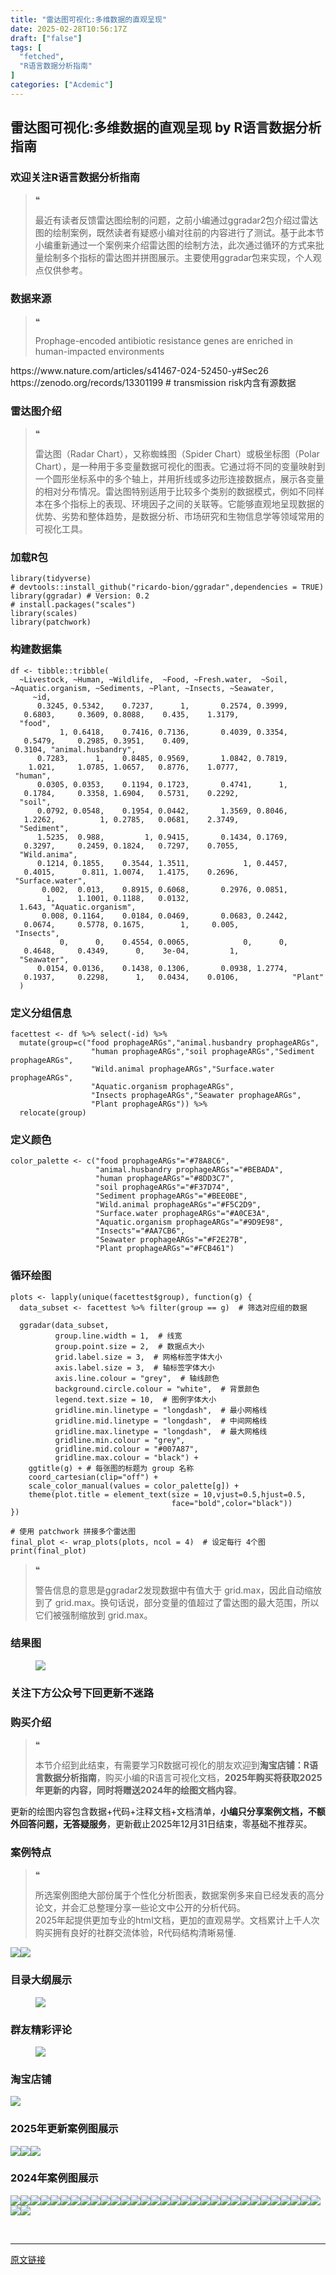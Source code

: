 ```yaml
---
title: "雷达图可视化:多维数据的直观呈现"
date: 2025-02-28T10:56:17Z
draft: ["false"]
tags: [
  "fetched",
  "R语言数据分析指南"
]
categories: ["Acdemic"]
---
```

雷达图可视化:多维数据的直观呈现 by R语言数据分析指南
------
<div><section data-tool="mdnice编辑器" data-website="https://www.mdnice.com"><h3 data-cacheurl="" data-remoteid="" data-tool="mdnice编辑器"><span></span><span><span leaf="">欢迎关注R语言数据分析指南</span></span><span></span></h3><blockquote><span><span leaf="">❝</span></span><p><span leaf="">最近有读者反馈雷达图绘制的问题，之前小编通过ggradar2包介绍过雷达图的绘制案例，既然读者有疑惑小编对往前的内容进行了测试。基于此本节小编重新通过一个案例来介绍雷达图的绘制方法，此次通过循环的方式来批量绘制多个指标的雷达图并拼图展示。主要使用ggradar包来实现，个人观点仅供参考。</span></p></blockquote><h3 data-cacheurl="" data-remoteid="" data-tool="mdnice编辑器"><span></span><span><span leaf="">数据来源</span></span><span></span></h3><blockquote><span><span leaf="">❝</span></span><p><span leaf="">Prophage-encoded antibiotic resistance genes are enriched in human-impacted environments</span></p></blockquote><p data-tool="mdnice编辑器"><span leaf="">https://www.nature.com/articles/s41467-024-52450-y#Sec26</span><span leaf=""><br></span><span leaf="">https://zenodo.org/records/13301199 # transmission risk内含有源数据</span></p><h3 data-cacheurl="" data-remoteid="" data-tool="mdnice编辑器"><span></span><span><span leaf="">雷达图介绍</span></span><span></span></h3><blockquote><span><span leaf="">❝</span></span><p><span leaf="">雷达图（Radar Chart），又称蜘蛛图（Spider Chart）或极坐标图（Polar Chart），是一种用于多变量数据可视化的图表。它通过将不同的变量映射到一个圆形坐标系中的多个轴上，并用折线或多边形连接数据点，展示各变量的相对分布情况。雷达图特别适用于比较多个类别的数据模式，例如不同样本在多个指标上的表现、环境因子之间的关联等。它能够直观地呈现数据的优势、劣势和整体趋势，是数据分析、市场研究和生物信息学等领域常用的可视化工具。</span></p></blockquote><h3 data-cacheurl="" data-remoteid="" data-tool="mdnice编辑器"><span></span><span><span leaf="">加载R包</span></span><span></span></h3><pre data-tool="mdnice编辑器"><span data-cacheurl="" data-remoteid=""></span><code><span><span leaf="">library</span></span><span leaf="">(tidyverse)</span><span leaf=""><br></span><span><span leaf=""># devtools::install_github("ricardo-bion/ggradar",dependencies = TRUE)</span></span><span leaf=""><br></span><span><span leaf="">library</span></span><span leaf="">(ggradar) </span><span><span leaf=""># Version: 0.2</span></span><span leaf=""><br></span><span><span leaf=""># install.packages("scales")</span></span><span leaf=""><br></span><span><span leaf="">library</span></span><span leaf="">(scales)</span><span leaf=""><br></span><span><span leaf="">library</span></span><span leaf="">(patchwork)</span><span leaf=""><br></span></code></pre><h3 data-cacheurl="" data-remoteid="" data-tool="mdnice编辑器"><span></span><span><span leaf="">构建数据集</span></span><span></span></h3><pre data-tool="mdnice编辑器"><span data-cacheurl="" data-remoteid=""></span><code><span leaf="">df &lt;- tibble::tribble(</span><span leaf=""><br></span><span leaf="">  ~Livestock, ~Human, ~Wildlife,  ~Food, ~Fresh.water,  ~Soil, ~Aquatic.organism, ~Sediments, ~Plant, ~Insects, ~Seawater,                ~id,</span><span leaf=""><br></span><span leaf="">      </span><span><span leaf="">0.3245</span></span><span leaf="">, </span><span><span leaf="">0.5342</span></span><span leaf="">,    </span><span><span leaf="">0.7237</span></span><span leaf="">,      </span><span><span leaf="">1</span></span><span leaf="">,       </span><span><span leaf="">0.2574</span></span><span leaf="">, </span><span><span leaf="">0.3999</span></span><span leaf="">,            </span><span><span leaf="">0.6803</span></span><span leaf="">,     </span><span><span leaf="">0.3609</span></span><span leaf="">, </span><span><span leaf="">0.8088</span></span><span leaf="">,    </span><span><span leaf="">0.435</span></span><span leaf="">,    </span><span><span leaf="">1.3179</span></span><span leaf="">,             </span><span><span leaf="">"food"</span></span><span leaf="">,</span><span leaf=""><br></span><span leaf="">           </span><span><span leaf="">1</span></span><span leaf="">, </span><span><span leaf="">0.6418</span></span><span leaf="">,    </span><span><span leaf="">0.7416</span></span><span leaf="">, </span><span><span leaf="">0.7136</span></span><span leaf="">,       </span><span><span leaf="">0.4039</span></span><span leaf="">, </span><span><span leaf="">0.3354</span></span><span leaf="">,            </span><span><span leaf="">0.5479</span></span><span leaf="">,     </span><span><span leaf="">0.2985</span></span><span leaf="">, </span><span><span leaf="">0.3951</span></span><span leaf="">,    </span><span><span leaf="">0.409</span></span><span leaf="">,    </span><span><span leaf="">0.3104</span></span><span leaf="">, </span><span><span leaf="">"animal.husbandry"</span></span><span leaf="">,</span><span leaf=""><br></span><span leaf="">      </span><span><span leaf="">0.7283</span></span><span leaf="">,      </span><span><span leaf="">1</span></span><span leaf="">,    </span><span><span leaf="">0.8485</span></span><span leaf="">, </span><span><span leaf="">0.9569</span></span><span leaf="">,       </span><span><span leaf="">1.0842</span></span><span leaf="">, </span><span><span leaf="">0.7819</span></span><span leaf="">,             </span><span><span leaf="">1.021</span></span><span leaf="">,     </span><span><span leaf="">1.0785</span></span><span leaf="">, </span><span><span leaf="">1.0657</span></span><span leaf="">,   </span><span><span leaf="">0.8776</span></span><span leaf="">,    </span><span><span leaf="">1.0777</span></span><span leaf="">,            </span><span><span leaf="">"human"</span></span><span leaf="">,</span><span leaf=""><br></span><span leaf="">      </span><span><span leaf="">0.0305</span></span><span leaf="">, </span><span><span leaf="">0.0353</span></span><span leaf="">,    </span><span><span leaf="">0.1194</span></span><span leaf="">, </span><span><span leaf="">0.1723</span></span><span leaf="">,       </span><span><span leaf="">0.4741</span></span><span leaf="">,      </span><span><span leaf="">1</span></span><span leaf="">,            </span><span><span leaf="">0.1784</span></span><span leaf="">,     </span><span><span leaf="">0.3358</span></span><span leaf="">, </span><span><span leaf="">1.6904</span></span><span leaf="">,   </span><span><span leaf="">0.5731</span></span><span leaf="">,    </span><span><span leaf="">0.2292</span></span><span leaf="">,             </span><span><span leaf="">"soil"</span></span><span leaf="">,</span><span leaf=""><br></span><span leaf="">      </span><span><span leaf="">0.0792</span></span><span leaf="">, </span><span><span leaf="">0.0548</span></span><span leaf="">,    </span><span><span leaf="">0.1954</span></span><span leaf="">, </span><span><span leaf="">0.0442</span></span><span leaf="">,       </span><span><span leaf="">1.3569</span></span><span leaf="">, </span><span><span leaf="">0.8046</span></span><span leaf="">,            </span><span><span leaf="">1.2262</span></span><span leaf="">,          </span><span><span leaf="">1</span></span><span leaf="">, </span><span><span leaf="">0.2785</span></span><span leaf="">,   </span><span><span leaf="">0.0681</span></span><span leaf="">,    </span><span><span leaf="">2.3749</span></span><span leaf="">,         </span><span><span leaf="">"Sediment"</span></span><span leaf="">,</span><span leaf=""><br></span><span leaf="">      </span><span><span leaf="">1.5235</span></span><span leaf="">,  </span><span><span leaf="">0.988</span></span><span leaf="">,         </span><span><span leaf="">1</span></span><span leaf="">, </span><span><span leaf="">0.9415</span></span><span leaf="">,       </span><span><span leaf="">0.1434</span></span><span leaf="">, </span><span><span leaf="">0.1769</span></span><span leaf="">,            </span><span><span leaf="">0.3297</span></span><span leaf="">,     </span><span><span leaf="">0.2459</span></span><span leaf="">, </span><span><span leaf="">0.1824</span></span><span leaf="">,   </span><span><span leaf="">0.7297</span></span><span leaf="">,    </span><span><span leaf="">0.7055</span></span><span leaf="">,       </span><span><span leaf="">"Wild.anima"</span></span><span leaf="">,</span><span leaf=""><br></span><span leaf="">      </span><span><span leaf="">0.1214</span></span><span leaf="">, </span><span><span leaf="">0.1855</span></span><span leaf="">,    </span><span><span leaf="">0.3544</span></span><span leaf="">, </span><span><span leaf="">1.3511</span></span><span leaf="">,            </span><span><span leaf="">1</span></span><span leaf="">, </span><span><span leaf="">0.4457</span></span><span leaf="">,            </span><span><span leaf="">0.4015</span></span><span leaf="">,      </span><span><span leaf="">0.811</span></span><span leaf="">, </span><span><span leaf="">1.0074</span></span><span leaf="">,   </span><span><span leaf="">1.4175</span></span><span leaf="">,    </span><span><span leaf="">0.2696</span></span><span leaf="">,    </span><span><span leaf="">"Surface.water"</span></span><span leaf="">,</span><span leaf=""><br></span><span leaf="">       </span><span><span leaf="">0.002</span></span><span leaf="">,  </span><span><span leaf="">0.013</span></span><span leaf="">,    </span><span><span leaf="">0.8915</span></span><span leaf="">, </span><span><span leaf="">0.6068</span></span><span leaf="">,       </span><span><span leaf="">0.2976</span></span><span leaf="">, </span><span><span leaf="">0.0851</span></span><span leaf="">,                 </span><span><span leaf="">1</span></span><span leaf="">,     </span><span><span leaf="">1.1001</span></span><span leaf="">, </span><span><span leaf="">0.1188</span></span><span leaf="">,   </span><span><span leaf="">0.0132</span></span><span leaf="">,     </span><span><span leaf="">1.643</span></span><span leaf="">, </span><span><span leaf="">"Aquatic.organism"</span></span><span leaf="">,</span><span leaf=""><br></span><span leaf="">       </span><span><span leaf="">0.008</span></span><span leaf="">, </span><span><span leaf="">0.1164</span></span><span leaf="">,    </span><span><span leaf="">0.0184</span></span><span leaf="">, </span><span><span leaf="">0.0469</span></span><span leaf="">,       </span><span><span leaf="">0.0683</span></span><span leaf="">, </span><span><span leaf="">0.2442</span></span><span leaf="">,            </span><span><span leaf="">0.0674</span></span><span leaf="">,     </span><span><span leaf="">0.5778</span></span><span leaf="">, </span><span><span leaf="">0.1675</span></span><span leaf="">,        </span><span><span leaf="">1</span></span><span leaf="">,     </span><span><span leaf="">0.005</span></span><span leaf="">,          </span><span><span leaf="">"Insects"</span></span><span leaf="">,</span><span leaf=""><br></span><span leaf="">           </span><span><span leaf="">0</span></span><span leaf="">,      </span><span><span leaf="">0</span></span><span leaf="">,    </span><span><span leaf="">0.4554</span></span><span leaf="">, </span><span><span leaf="">0.0065</span></span><span leaf="">,            </span><span><span leaf="">0</span></span><span leaf="">,      </span><span><span leaf="">0</span></span><span leaf="">,            </span><span><span leaf="">0.4648</span></span><span leaf="">,     </span><span><span leaf="">0.4349</span></span><span leaf="">,      </span><span><span leaf="">0</span></span><span leaf="">,    </span><span><span leaf="">3e-04</span></span><span leaf="">,         </span><span><span leaf="">1</span></span><span leaf="">,         </span><span><span leaf="">"Seawater"</span></span><span leaf="">,</span><span leaf=""><br></span><span leaf="">      </span><span><span leaf="">0.0154</span></span><span leaf="">, </span><span><span leaf="">0.0136</span></span><span leaf="">,    </span><span><span leaf="">0.1438</span></span><span leaf="">, </span><span><span leaf="">0.1306</span></span><span leaf="">,       </span><span><span leaf="">0.0938</span></span><span leaf="">, </span><span><span leaf="">1.2774</span></span><span leaf="">,            </span><span><span leaf="">0.1937</span></span><span leaf="">,     </span><span><span leaf="">0.2298</span></span><span leaf="">,      </span><span><span leaf="">1</span></span><span leaf="">,   </span><span><span leaf="">0.0434</span></span><span leaf="">,    </span><span><span leaf="">0.0106</span></span><span leaf="">,            </span><span><span leaf="">"Plant"</span></span><span leaf=""><br></span><span leaf="">  )</span><span leaf=""><br></span></code></pre><h3 data-cacheurl="" data-remoteid="" data-tool="mdnice编辑器"><span></span><span><span leaf="">定义分组信息</span></span><span></span></h3><pre data-tool="mdnice编辑器"><span data-cacheurl="" data-remoteid=""></span><code><span leaf="">facettest &lt;- df %&gt;% select(-id) %&gt;% </span><span leaf=""><br></span><span leaf="">  mutate(group=c(</span><span><span leaf="">"food prophageARGs"</span></span><span leaf="">,</span><span><span leaf="">"animal.husbandry prophageARGs"</span></span><span leaf="">,</span><span leaf=""><br></span><span leaf="">                  </span><span><span leaf="">"human prophageARGs"</span></span><span leaf="">,</span><span><span leaf="">"soil prophageARGs"</span></span><span leaf="">,</span><span><span leaf="">"Sediment prophageARGs"</span></span><span leaf="">,</span><span leaf=""><br></span><span leaf="">                  </span><span><span leaf="">"Wild.animal prophageARGs"</span></span><span leaf="">,</span><span><span leaf="">"Surface.water prophageARGs"</span></span><span leaf="">,</span><span leaf=""><br></span><span leaf="">                  </span><span><span leaf="">"Aquatic.organism prophageARGs"</span></span><span leaf="">,</span><span leaf=""><br></span><span leaf="">                  </span><span><span leaf="">"Insects prophageARGs"</span></span><span leaf="">,</span><span><span leaf="">"Seawater prophageARGs"</span></span><span leaf="">,</span><span leaf=""><br></span><span leaf="">                  </span><span><span leaf="">"Plant prophageARGs"</span></span><span leaf="">)) %&gt;% </span><span leaf=""><br></span><span leaf="">  relocate(group)</span><span leaf=""><br></span></code></pre><h3 data-cacheurl="" data-remoteid="" data-tool="mdnice编辑器"><span></span><span><span leaf="">定义颜色</span></span><span></span></h3><pre data-tool="mdnice编辑器"><span data-cacheurl="" data-remoteid=""></span><code><span leaf="">color_palette &lt;- c(</span><span><span leaf="">"food prophageARGs"</span></span><span leaf="">=</span><span><span leaf="">"#78A8C6"</span></span><span leaf="">,</span><span leaf=""><br></span><span leaf="">                   </span><span><span leaf="">"animal.husbandry prophageARGs"</span></span><span leaf="">=</span><span><span leaf="">"#BEBADA"</span></span><span leaf="">,</span><span leaf=""><br></span><span leaf="">                   </span><span><span leaf="">"human prophageARGs"</span></span><span leaf="">=</span><span><span leaf="">"#8DD3C7"</span></span><span leaf="">,</span><span leaf=""><br></span><span leaf="">                   </span><span><span leaf="">"soil prophageARGs"</span></span><span leaf="">=</span><span><span leaf="">"#F37D74"</span></span><span leaf="">,</span><span leaf=""><br></span><span leaf="">                   </span><span><span leaf="">"Sediment prophageARGs"</span></span><span leaf="">=</span><span><span leaf="">"#BEE0BE"</span></span><span leaf="">,</span><span leaf=""><br></span><span leaf="">                   </span><span><span leaf="">"Wild.animal prophageARGs"</span></span><span leaf="">=</span><span><span leaf="">"#F5C2D9"</span></span><span leaf="">,</span><span leaf=""><br></span><span leaf="">                   </span><span><span leaf="">"Surface.water prophageARGs"</span></span><span leaf="">=</span><span><span leaf="">"#A0CE3A"</span></span><span leaf="">,</span><span leaf=""><br></span><span leaf="">                   </span><span><span leaf="">"Aquatic.organism prophageARGs"</span></span><span leaf="">=</span><span><span leaf="">"#9D9E98"</span></span><span leaf="">,</span><span leaf=""><br></span><span leaf="">                   </span><span><span leaf="">"Insects"</span></span><span leaf="">=</span><span><span leaf="">"#AA7CB6"</span></span><span leaf="">,</span><span leaf=""><br></span><span leaf="">                   </span><span><span leaf="">"Seawater prophageARGs"</span></span><span leaf="">=</span><span><span leaf="">"#F2E27B"</span></span><span leaf="">,</span><span leaf=""><br></span><span leaf="">                   </span><span><span leaf="">"Plant prophageARGs"</span></span><span leaf="">=</span><span><span leaf="">"#FCB461"</span></span><span leaf="">)</span><span leaf=""><br></span></code></pre><h3 data-cacheurl="" data-remoteid="" data-tool="mdnice编辑器"><span></span><span><span leaf="">循环绘图</span></span><span></span></h3><pre data-tool="mdnice编辑器"><span data-cacheurl="" data-remoteid=""></span><code><span leaf="">plots &lt;- lapply(unique(facettest$group), </span><span><span leaf="">function</span></span><span leaf="">(g) {</span><span leaf=""><br></span><span leaf="">  data_subset &lt;- facettest %&gt;% filter(group == g)  </span><span><span leaf=""># 筛选对应组的数据</span></span><span leaf=""><br></span><span leaf=""><br></span><span leaf="">  ggradar(data_subset,</span><span leaf=""><br></span><span leaf="">          group.line.width = </span><span><span leaf="">1</span></span><span leaf="">,  </span><span><span leaf=""># 线宽</span></span><span leaf=""><br></span><span leaf="">          group.point.size = </span><span><span leaf="">2</span></span><span leaf="">,  </span><span><span leaf=""># 数据点大小</span></span><span leaf=""><br></span><span leaf="">          grid.label.size = </span><span><span leaf="">3</span></span><span leaf="">,  </span><span><span leaf=""># 网格标签字体大小</span></span><span leaf=""><br></span><span leaf="">          axis.label.size = </span><span><span leaf="">3</span></span><span leaf="">,  </span><span><span leaf=""># 轴标签字体大小</span></span><span leaf=""><br></span><span leaf="">          axis.line.colour = </span><span><span leaf="">"grey"</span></span><span leaf="">,  </span><span><span leaf=""># 轴线颜色</span></span><span leaf=""><br></span><span leaf="">          background.circle.colour = </span><span><span leaf="">"white"</span></span><span leaf="">,  </span><span><span leaf=""># 背景颜色</span></span><span leaf=""><br></span><span leaf="">          legend.text.size = </span><span><span leaf="">10</span></span><span leaf="">,  </span><span><span leaf=""># 图例字体大小</span></span><span leaf=""><br></span><span leaf="">          gridline.min.linetype = </span><span><span leaf="">"longdash"</span></span><span leaf="">,  </span><span><span leaf=""># 最小网格线</span></span><span leaf=""><br></span><span leaf="">          gridline.mid.linetype = </span><span><span leaf="">"longdash"</span></span><span leaf="">,  </span><span><span leaf=""># 中间网格线</span></span><span leaf=""><br></span><span leaf="">          gridline.max.linetype = </span><span><span leaf="">"longdash"</span></span><span leaf="">,  </span><span><span leaf=""># 最大网格线</span></span><span leaf=""><br></span><span leaf="">          gridline.min.colour = </span><span><span leaf="">"grey"</span></span><span leaf="">,</span><span leaf=""><br></span><span leaf="">          gridline.mid.colour = </span><span><span leaf="">"#007A87"</span></span><span leaf="">,</span><span leaf=""><br></span><span leaf="">          gridline.max.colour = </span><span><span leaf="">"black"</span></span><span leaf="">) +</span><span leaf=""><br></span><span leaf="">    ggtitle(g) + </span><span><span leaf=""># 每张图的标题为 group 名称</span></span><span leaf=""><br></span><span leaf="">    coord_cartesian(clip=</span><span><span leaf="">"off"</span></span><span leaf="">) +</span><span leaf=""><br></span><span leaf="">    scale_color_manual(values = color_palette[g]) +</span><span leaf=""><br></span><span leaf="">    theme(plot.title = element_text(size = </span><span><span leaf="">10</span></span><span leaf="">,vjust=</span><span><span leaf="">0.5</span></span><span leaf="">,hjust=</span><span><span leaf="">0.5</span></span><span leaf="">,</span><span leaf=""><br></span><span leaf="">                                    face=</span><span><span leaf="">"bold"</span></span><span leaf="">,color=</span><span><span leaf="">"black"</span></span><span leaf="">))</span><span leaf=""><br></span><span leaf="">})</span><span leaf=""><br></span><span leaf=""><br></span><span><span leaf=""># 使用 patchwork 拼接多个雷达图</span></span><span leaf=""><br></span><span leaf="">final_plot &lt;- wrap_plots(plots, ncol = </span><span><span leaf="">4</span></span><span leaf="">)  </span><span><span leaf=""># 设定每行 4个图</span></span><span leaf=""><br></span><span leaf="">print(final_plot)</span><span leaf=""><br></span></code></pre><blockquote><span><span leaf="">❝</span></span><p><span leaf="">警告信息的意思是ggradar2发现数据中有值大于 grid.max，因此自动缩放到了 grid.max。换句话说，部分变量的值超过了雷达图的最大范围，所以它们被强制缩放到 grid.max。</span></p></blockquote><h3 data-cacheurl="" data-remoteid="" data-tool="mdnice编辑器"><span></span><span><span leaf="">结果图</span></span><span></span></h3><figure data-tool="mdnice编辑器"><span leaf=""><img data-src="https://mmbiz.qpic.cn/mmbiz_png/EibnicgwScTAZjduTrJHsQzpeoyf31uwetYleJroGu3rb07vkGJreEB216ddicLG1SvwbyHDnJzgZNM9FhMpBzAzw/640?wx_fmt=png&amp;from=appmsg" data-ratio="0.649074074074074" data-type="png" data-w="1080" data-imgfileid="100042235" src="https://mmbiz.qpic.cn/mmbiz_png/EibnicgwScTAZjduTrJHsQzpeoyf31uwetYleJroGu3rb07vkGJreEB216ddicLG1SvwbyHDnJzgZNM9FhMpBzAzw/640?wx_fmt=png&amp;from=appmsg"></span></figure><h3 data-cacheurl="" data-remoteid="" data-tool="mdnice编辑器"><span></span><span><span leaf="">关注下方公众号下回更新不迷路</span></span><span></span></h3><section nodeleaf=""><mp-common-profile data-pluginname="mpprofile" data-nickname="R语言数据分析指南" data-alias="YanJANtwo" data-from="0" data-headimg="http://mmbiz.qpic.cn/mmbiz_png/EibnicgwScTAZF0rpeZII9Ltl26VbVagriczTria1fib3XgjwwHEHFjPzkmGpqWDVVHBSzhENictUM2iavAKiaM5lc9USw/0?wx_fmt=png" data-signature="R语言重症爱好者，喜欢绘制各种精美的图表，喜欢的小伙伴可以关注我，跟我一起学习" data-id="Mzg3MzQzNTYzMw==" data-is_biz_ban="0" data-service_type="1"></mp-common-profile></section><h3 data-cacheurl="" data-remoteid="" data-tool="mdnice编辑器"><span></span><span><span leaf="">购买介绍</span></span><span></span></h3><blockquote><span><span leaf="">❝</span></span><p><span leaf="">本节介绍到此结束，有需要学习R数据可视化的朋友欢迎到</span><strong><span leaf="">淘宝店铺：R语言数据分析指南</span></strong><span leaf="">，购买小编的R语言可视化文档，</span><strong><span leaf="">2025年购买将获取2025年更新的内容，同时将赠送2024年的绘图文档内容</span></strong><span leaf="">。</span></p></blockquote><p data-tool="mdnice编辑器"><span leaf="">更新的绘图内容包含数据+代码+注释文档+文档清单，</span><strong><span leaf="">小编只分享案例文档，不额外回答问题，无答疑服务</span></strong><span leaf="">，更新截止2025年12月31日结束，零基础不推荐买。</span></p><h3 data-cacheurl="" data-remoteid="" data-tool="mdnice编辑器"><span></span><span><span leaf="">案例特点</span></span><span></span></h3><blockquote><span><span leaf="">❝</span></span><p><span leaf="">所选案例图绝大部份属于个性化分析图表，数据案例多来自已经发表的高分论文，并会汇总整理分享一些论文中公开的分析代码。</span><span leaf=""><br></span><span leaf="">2025年起提供更加专业的html文档，更加的直观易学。文档累计上千人次购买拥有良好的社群交流体验，R代码结构清晰易懂.</span></p></blockquote><p data-tool="mdnice编辑器"><span leaf=""><img data-src="https://mmbiz.qpic.cn/mmbiz_png/EibnicgwScTAZjduTrJHsQzpeoyf31uweticvU3ibTk6jsHfyLnAEMynK77DkyMwx0Y89b3L3HAmpIbbn03JtibichibA/640?wx_fmt=png&amp;from=appmsg" data-ratio="0.9481481481481482" data-type="png" data-w="1080" data-imgfileid="100042234" src="https://mmbiz.qpic.cn/mmbiz_png/EibnicgwScTAZjduTrJHsQzpeoyf31uweticvU3ibTk6jsHfyLnAEMynK77DkyMwx0Y89b3L3HAmpIbbn03JtibichibA/640?wx_fmt=png&amp;from=appmsg"><img data-src="https://mmbiz.qpic.cn/mmbiz_png/EibnicgwScTAZjduTrJHsQzpeoyf31uwetxay2dVcpibAlibSETOITRgMb5ay4XsBYe3jcdicia5bx3fDshgsDxF0gQQ/640?wx_fmt=png&amp;from=appmsg" data-ratio="0.8712962962962963" data-type="png" data-w="1080" data-imgfileid="100042232" src="https://mmbiz.qpic.cn/mmbiz_png/EibnicgwScTAZjduTrJHsQzpeoyf31uwetxay2dVcpibAlibSETOITRgMb5ay4XsBYe3jcdicia5bx3fDshgsDxF0gQQ/640?wx_fmt=png&amp;from=appmsg"></span></p><h3 data-cacheurl="" data-remoteid="" data-tool="mdnice编辑器"><span></span><span><span leaf="">目录大纲展示</span></span><span></span></h3><figure data-tool="mdnice编辑器"><span leaf=""><img data-src="https://mmbiz.qpic.cn/mmbiz_png/EibnicgwScTAZjduTrJHsQzpeoyf31uwetOPJNa8IdgKmWrWRL76SPRUctK97R05Ms8xAEWa3YXlDxtuXGfL0Hng/640?wx_fmt=png&amp;from=appmsg" data-ratio="0.5731481481481482" data-type="png" data-w="1080" data-imgfileid="100042233" src="https://mmbiz.qpic.cn/mmbiz_png/EibnicgwScTAZjduTrJHsQzpeoyf31uwetOPJNa8IdgKmWrWRL76SPRUctK97R05Ms8xAEWa3YXlDxtuXGfL0Hng/640?wx_fmt=png&amp;from=appmsg"></span></figure><h3 data-cacheurl="" data-remoteid="" data-tool="mdnice编辑器"><span></span><span><span leaf="">群友精彩评论</span></span><span></span></h3><figure data-tool="mdnice编辑器"><span leaf=""><img data-src="https://mmbiz.qpic.cn/mmbiz_png/EibnicgwScTAZjduTrJHsQzpeoyf31uwetUJos4v1UZINGPF30ecFUrUuSvIZxPyad5hiakDv6LMO9gib840B50lgg/640?wx_fmt=png&amp;from=appmsg" data-ratio="0.4546296296296296" data-type="png" data-w="1080" data-imgfileid="100042231" src="https://mmbiz.qpic.cn/mmbiz_png/EibnicgwScTAZjduTrJHsQzpeoyf31uwetUJos4v1UZINGPF30ecFUrUuSvIZxPyad5hiakDv6LMO9gib840B50lgg/640?wx_fmt=png&amp;from=appmsg"></span></figure><h3 data-cacheurl="" data-remoteid="" data-tool="mdnice编辑器"><span></span><span><span leaf="">淘宝店铺</span></span><span></span></h3><section nodeleaf=""><img data-src="https://mmbiz.qpic.cn/mmbiz_jpg/EibnicgwScTAbvhPDLGT8NaialEsht92PTYNJWpmVLfoYGic1uha5FyBrDCibibZCLjiazgvpT1XcdwibfVywD2el0VAgg/640?wx_fmt=jpeg" data-ratio="1.0210420841683367" data-s="300,640" data-type="jpeg" data-w="998" type="block" data-imgfileid="100019415" src="https://mmbiz.qpic.cn/mmbiz_jpg/EibnicgwScTAbvhPDLGT8NaialEsht92PTYNJWpmVLfoYGic1uha5FyBrDCibibZCLjiazgvpT1XcdwibfVywD2el0VAgg/640?wx_fmt=jpeg"></section><h3 data-cacheurl="" data-remoteid="" data-tool="mdnice编辑器"><span></span><span><span leaf="">2025年更新案例图展示</span></span><span></span></h3><p data-tool="mdnice编辑器"><span leaf=""><img data-src="https://mmbiz.qpic.cn/mmbiz_png/EibnicgwScTAZjduTrJHsQzpeoyf31uwetiamBn2CrKsiaib49uSibRml6xtI7PRSrHD3ibf9HvycSnrtrf6n1wv6ic24g/640?wx_fmt=png&amp;from=appmsg" data-ratio="0.4255555555555556" data-type="png" data-w="900" data-imgfileid="100042237" src="https://mmbiz.qpic.cn/mmbiz_png/EibnicgwScTAZjduTrJHsQzpeoyf31uwetiamBn2CrKsiaib49uSibRml6xtI7PRSrHD3ibf9HvycSnrtrf6n1wv6ic24g/640?wx_fmt=png&amp;from=appmsg"><img data-src="https://mmbiz.qpic.cn/mmbiz_png/EibnicgwScTAZjduTrJHsQzpeoyf31uwetmsnAIuCPCjq0FibgGgiccK1ZADibh3jU7kicSEBvKhjpz3wJ0YLfWsGhKw/640?wx_fmt=png&amp;from=appmsg" data-ratio="0.4255555555555556" data-type="png" data-w="900" data-imgfileid="100042238" src="https://mmbiz.qpic.cn/mmbiz_png/EibnicgwScTAZjduTrJHsQzpeoyf31uwetmsnAIuCPCjq0FibgGgiccK1ZADibh3jU7kicSEBvKhjpz3wJ0YLfWsGhKw/640?wx_fmt=png&amp;from=appmsg"><img data-src="https://mmbiz.qpic.cn/mmbiz_png/EibnicgwScTAZjduTrJHsQzpeoyf31uwetq1K9Y4MWeVYkUmbX1yOPuo23BM4oae6C6s3GFHfD8ro4b8HI1APc4Q/640?wx_fmt=png&amp;from=appmsg" data-ratio="0.4255555555555556" data-type="png" data-w="900" data-imgfileid="100042239" src="https://mmbiz.qpic.cn/mmbiz_png/EibnicgwScTAZjduTrJHsQzpeoyf31uwetq1K9Y4MWeVYkUmbX1yOPuo23BM4oae6C6s3GFHfD8ro4b8HI1APc4Q/640?wx_fmt=png&amp;from=appmsg"></span></p><h3 data-cacheurl="" data-remoteid="" data-tool="mdnice编辑器"><span></span><span><span leaf="">2024年案例图展示</span></span><span></span></h3><p data-tool="mdnice编辑器"><span leaf=""><img data-src="https://mmbiz.qpic.cn/mmbiz_png/EibnicgwScTAZjduTrJHsQzpeoyf31uwetZR9cbpn7u9ruoVcUQKjhQsSqd6x5QE5y4DSYupLPFVfdbpibJ7LX2uA/640?wx_fmt=png&amp;from=appmsg" data-ratio="0.4255555555555556" data-type="png" data-w="900" data-imgfileid="100042240" src="https://mmbiz.qpic.cn/mmbiz_png/EibnicgwScTAZjduTrJHsQzpeoyf31uwetZR9cbpn7u9ruoVcUQKjhQsSqd6x5QE5y4DSYupLPFVfdbpibJ7LX2uA/640?wx_fmt=png&amp;from=appmsg"><img data-src="https://mmbiz.qpic.cn/mmbiz_png/EibnicgwScTAZjduTrJHsQzpeoyf31uwetQ3TrASdg63SFkHXJYSNibYurHojKGIbQRlRiccF5WZC6f1jVvoFrict7A/640?wx_fmt=png&amp;from=appmsg" data-ratio="0.4255555555555556" data-type="png" data-w="900" data-imgfileid="100042236" src="https://mmbiz.qpic.cn/mmbiz_png/EibnicgwScTAZjduTrJHsQzpeoyf31uwetQ3TrASdg63SFkHXJYSNibYurHojKGIbQRlRiccF5WZC6f1jVvoFrict7A/640?wx_fmt=png&amp;from=appmsg"><img data-src="https://mmbiz.qpic.cn/mmbiz_png/EibnicgwScTAZjduTrJHsQzpeoyf31uwetTh02qMCdbJ4lfNjz7Tev0VaPdp8JABZtVPeXCtfOoHIsPI32sUquGg/640?wx_fmt=png&amp;from=appmsg" data-ratio="0.4255555555555556" data-type="png" data-w="900" data-imgfileid="100042245" src="https://mmbiz.qpic.cn/mmbiz_png/EibnicgwScTAZjduTrJHsQzpeoyf31uwetTh02qMCdbJ4lfNjz7Tev0VaPdp8JABZtVPeXCtfOoHIsPI32sUquGg/640?wx_fmt=png&amp;from=appmsg"><img data-src="https://mmbiz.qpic.cn/mmbiz_png/EibnicgwScTAZjduTrJHsQzpeoyf31uwet0wG6k3icHR5XL2NyXvV6hoPrBZfEnlW8ulPomGqiavzzgBMIOmicBR9ag/640?wx_fmt=png&amp;from=appmsg" data-ratio="0.4255555555555556" data-type="png" data-w="900" data-imgfileid="100042242" src="https://mmbiz.qpic.cn/mmbiz_png/EibnicgwScTAZjduTrJHsQzpeoyf31uwet0wG6k3icHR5XL2NyXvV6hoPrBZfEnlW8ulPomGqiavzzgBMIOmicBR9ag/640?wx_fmt=png&amp;from=appmsg"><img data-src="https://mmbiz.qpic.cn/mmbiz_png/EibnicgwScTAZjduTrJHsQzpeoyf31uwet4HVyib5njRib7mdOeHoNWpnjiaIzxBL2XwRCicBUC7ibZrqQwk2lPsGEB4g/640?wx_fmt=png&amp;from=appmsg" data-ratio="0.4255555555555556" data-type="png" data-w="900" data-imgfileid="100042244" src="https://mmbiz.qpic.cn/mmbiz_png/EibnicgwScTAZjduTrJHsQzpeoyf31uwet4HVyib5njRib7mdOeHoNWpnjiaIzxBL2XwRCicBUC7ibZrqQwk2lPsGEB4g/640?wx_fmt=png&amp;from=appmsg"><img data-src="https://mmbiz.qpic.cn/mmbiz_png/EibnicgwScTAZjduTrJHsQzpeoyf31uwetLMCNicskVWODDQf5BYhMZqDuQCungYsxJW3PMVqlbFoDCtygyibTWvvg/640?wx_fmt=png&amp;from=appmsg" data-ratio="0.4255555555555556" data-type="png" data-w="900" data-imgfileid="100042243" src="https://mmbiz.qpic.cn/mmbiz_png/EibnicgwScTAZjduTrJHsQzpeoyf31uwetLMCNicskVWODDQf5BYhMZqDuQCungYsxJW3PMVqlbFoDCtygyibTWvvg/640?wx_fmt=png&amp;from=appmsg"><img data-src="https://mmbiz.qpic.cn/mmbiz_png/EibnicgwScTAZjduTrJHsQzpeoyf31uwetrxibQ9VZGYrxdicp8mxouicSXNchQXibIQNa0ialSYezohmL0z4nZibXaQiaw/640?wx_fmt=png&amp;from=appmsg" data-ratio="0.4255555555555556" data-type="png" data-w="900" data-imgfileid="100042246" src="https://mmbiz.qpic.cn/mmbiz_png/EibnicgwScTAZjduTrJHsQzpeoyf31uwetrxibQ9VZGYrxdicp8mxouicSXNchQXibIQNa0ialSYezohmL0z4nZibXaQiaw/640?wx_fmt=png&amp;from=appmsg"><img data-src="https://mmbiz.qpic.cn/mmbiz_png/EibnicgwScTAZjduTrJHsQzpeoyf31uwetMKUn6NBRyIoyyxPSzuicQnCrCrrgt0vfSQicviawVLPwqnDXicg5BUzSCg/640?wx_fmt=png&amp;from=appmsg" data-ratio="0.4255555555555556" data-type="png" data-w="900" data-imgfileid="100042251" src="https://mmbiz.qpic.cn/mmbiz_png/EibnicgwScTAZjduTrJHsQzpeoyf31uwetMKUn6NBRyIoyyxPSzuicQnCrCrrgt0vfSQicviawVLPwqnDXicg5BUzSCg/640?wx_fmt=png&amp;from=appmsg"><img data-src="https://mmbiz.qpic.cn/mmbiz_png/EibnicgwScTAZjduTrJHsQzpeoyf31uwet9Bpge8TO6mBKJUfyQYG4GicwuV7SibPKAY22QtPmEx7QWzjtow7htMOw/640?wx_fmt=png&amp;from=appmsg" data-ratio="0.4255555555555556" data-type="png" data-w="900" data-imgfileid="100042250" src="https://mmbiz.qpic.cn/mmbiz_png/EibnicgwScTAZjduTrJHsQzpeoyf31uwet9Bpge8TO6mBKJUfyQYG4GicwuV7SibPKAY22QtPmEx7QWzjtow7htMOw/640?wx_fmt=png&amp;from=appmsg"><img data-src="https://mmbiz.qpic.cn/mmbiz_png/EibnicgwScTAZjduTrJHsQzpeoyf31uwetDwdTGx94gs9h8uVMtlU1Oj6YfXqVNBibHhC06ZMjIWfaWhicicaImEsBw/640?wx_fmt=png&amp;from=appmsg" data-ratio="0.4255555555555556" data-type="png" data-w="900" data-imgfileid="100042248" src="https://mmbiz.qpic.cn/mmbiz_png/EibnicgwScTAZjduTrJHsQzpeoyf31uwetDwdTGx94gs9h8uVMtlU1Oj6YfXqVNBibHhC06ZMjIWfaWhicicaImEsBw/640?wx_fmt=png&amp;from=appmsg"><img data-src="https://mmbiz.qpic.cn/mmbiz_png/EibnicgwScTAZjduTrJHsQzpeoyf31uwetUFI5gG7ObpcUeBNQPjibEAScbhE7oEk4eicBRgGicevvpicnB1MTUYZXIg/640?wx_fmt=png&amp;from=appmsg" data-ratio="0.4255555555555556" data-type="png" data-w="900" data-imgfileid="100042249" src="https://mmbiz.qpic.cn/mmbiz_png/EibnicgwScTAZjduTrJHsQzpeoyf31uwetUFI5gG7ObpcUeBNQPjibEAScbhE7oEk4eicBRgGicevvpicnB1MTUYZXIg/640?wx_fmt=png&amp;from=appmsg"><img data-src="https://mmbiz.qpic.cn/mmbiz_png/EibnicgwScTAZjduTrJHsQzpeoyf31uwetg1TTLAialksE1o04137uPialribZktT85iaUXXgOlTKK9QtJfibCYibK2Y1g/640?wx_fmt=png&amp;from=appmsg" data-ratio="0.4255555555555556" data-type="png" data-w="900" data-imgfileid="100042247" src="https://mmbiz.qpic.cn/mmbiz_png/EibnicgwScTAZjduTrJHsQzpeoyf31uwetg1TTLAialksE1o04137uPialribZktT85iaUXXgOlTKK9QtJfibCYibK2Y1g/640?wx_fmt=png&amp;from=appmsg"><img data-src="https://mmbiz.qpic.cn/mmbiz_png/EibnicgwScTAZjduTrJHsQzpeoyf31uwetrYc0YItaibou2t8Zk4s0X1mmWLyI15j0PFgyVb0JibEjzE1gdibfy47ibg/640?wx_fmt=png&amp;from=appmsg" data-ratio="0.4255555555555556" data-type="png" data-w="900" data-imgfileid="100042254" src="https://mmbiz.qpic.cn/mmbiz_png/EibnicgwScTAZjduTrJHsQzpeoyf31uwetrYc0YItaibou2t8Zk4s0X1mmWLyI15j0PFgyVb0JibEjzE1gdibfy47ibg/640?wx_fmt=png&amp;from=appmsg"><img data-src="https://mmbiz.qpic.cn/mmbiz_png/EibnicgwScTAZjduTrJHsQzpeoyf31uwetbllYtPEibgvyPzIZVrC2h59mRtib8fic6uuzeAFy4E9oQOtLelaJ938IA/640?wx_fmt=png&amp;from=appmsg" data-ratio="0.4255555555555556" data-type="png" data-w="900" data-imgfileid="100042253" src="https://mmbiz.qpic.cn/mmbiz_png/EibnicgwScTAZjduTrJHsQzpeoyf31uwetbllYtPEibgvyPzIZVrC2h59mRtib8fic6uuzeAFy4E9oQOtLelaJ938IA/640?wx_fmt=png&amp;from=appmsg"><img data-src="https://mmbiz.qpic.cn/mmbiz_png/EibnicgwScTAZjduTrJHsQzpeoyf31uwet3siaPMJQ0CtznKuBdTL6z1iaPeVhP69oYwLRRbRMtxerXqicPa47edJPw/640?wx_fmt=png&amp;from=appmsg" data-ratio="0.4255555555555556" data-type="png" data-w="900" data-imgfileid="100042252" src="https://mmbiz.qpic.cn/mmbiz_png/EibnicgwScTAZjduTrJHsQzpeoyf31uwet3siaPMJQ0CtznKuBdTL6z1iaPeVhP69oYwLRRbRMtxerXqicPa47edJPw/640?wx_fmt=png&amp;from=appmsg"><img data-src="https://mmbiz.qpic.cn/mmbiz_png/EibnicgwScTAZjduTrJHsQzpeoyf31uwet7kUDLpzlVCLRFh0KELJIYuDrciaJQt5Vwzl5J0GgdvZYy6gt1PvwAjw/640?wx_fmt=png&amp;from=appmsg" data-ratio="0.4255555555555556" data-type="png" data-w="900" data-imgfileid="100042255" src="https://mmbiz.qpic.cn/mmbiz_png/EibnicgwScTAZjduTrJHsQzpeoyf31uwet7kUDLpzlVCLRFh0KELJIYuDrciaJQt5Vwzl5J0GgdvZYy6gt1PvwAjw/640?wx_fmt=png&amp;from=appmsg"><img data-src="https://mmbiz.qpic.cn/mmbiz_png/EibnicgwScTAZjduTrJHsQzpeoyf31uwetzsB05gJyCicaxvjib8a9qQyrVYI0qq3c8VWJerUmUnY35Qxsvp8f3B1Q/640?wx_fmt=png&amp;from=appmsg" data-ratio="0.4255555555555556" data-type="png" data-w="900" data-imgfileid="100042256" src="https://mmbiz.qpic.cn/mmbiz_png/EibnicgwScTAZjduTrJHsQzpeoyf31uwetzsB05gJyCicaxvjib8a9qQyrVYI0qq3c8VWJerUmUnY35Qxsvp8f3B1Q/640?wx_fmt=png&amp;from=appmsg"><img data-src="https://mmbiz.qpic.cn/mmbiz_png/EibnicgwScTAZjduTrJHsQzpeoyf31uwet4IBhZyQBicbMbh3VqQBkpt5Y9S6Iaicv4kS19ORib38uspWibFpzicyW9aQ/640?wx_fmt=png&amp;from=appmsg" data-ratio="0.4255555555555556" data-type="png" data-w="900" data-imgfileid="100042257" src="https://mmbiz.qpic.cn/mmbiz_png/EibnicgwScTAZjduTrJHsQzpeoyf31uwet4IBhZyQBicbMbh3VqQBkpt5Y9S6Iaicv4kS19ORib38uspWibFpzicyW9aQ/640?wx_fmt=png&amp;from=appmsg"><img data-src="https://mmbiz.qpic.cn/mmbiz_png/EibnicgwScTAZjduTrJHsQzpeoyf31uwetevlxXL5K0qhSJEDkg8Tsq5we59pBR1wfEicpMA9OQPicicSJU7TXymlDA/640?wx_fmt=png&amp;from=appmsg" data-ratio="0.4255555555555556" data-type="png" data-w="900" data-imgfileid="100042258" src="https://mmbiz.qpic.cn/mmbiz_png/EibnicgwScTAZjduTrJHsQzpeoyf31uwetevlxXL5K0qhSJEDkg8Tsq5we59pBR1wfEicpMA9OQPicicSJU7TXymlDA/640?wx_fmt=png&amp;from=appmsg"><img data-src="https://mmbiz.qpic.cn/mmbiz_png/EibnicgwScTAZjduTrJHsQzpeoyf31uwetA884FEmsYuospibzXESQlnibF5RoathD9jLBWI7pPtluBnBTb7qVfSww/640?wx_fmt=png&amp;from=appmsg" data-ratio="0.4255555555555556" data-type="png" data-w="900" data-imgfileid="100042261" src="https://mmbiz.qpic.cn/mmbiz_png/EibnicgwScTAZjduTrJHsQzpeoyf31uwetA884FEmsYuospibzXESQlnibF5RoathD9jLBWI7pPtluBnBTb7qVfSww/640?wx_fmt=png&amp;from=appmsg"><img data-src="https://mmbiz.qpic.cn/mmbiz_png/EibnicgwScTAZjduTrJHsQzpeoyf31uwetj8fzzpSXH9poSbGV7bkBZ4JoiacaBYMskqgAZLnMaIQRqESDBRvcFBQ/640?wx_fmt=png&amp;from=appmsg" data-ratio="0.4255555555555556" data-type="png" data-w="900" data-imgfileid="100042260" src="https://mmbiz.qpic.cn/mmbiz_png/EibnicgwScTAZjduTrJHsQzpeoyf31uwetj8fzzpSXH9poSbGV7bkBZ4JoiacaBYMskqgAZLnMaIQRqESDBRvcFBQ/640?wx_fmt=png&amp;from=appmsg"><img data-src="https://mmbiz.qpic.cn/mmbiz_png/EibnicgwScTAZjduTrJHsQzpeoyf31uwetjhicR6mQ4HePn3kxrics6SM9kCvRKPxjkQxLpSl842ZnneH1rOicZGaQA/640?wx_fmt=png&amp;from=appmsg" data-ratio="0.4255555555555556" data-type="png" data-w="900" data-imgfileid="100042259" src="https://mmbiz.qpic.cn/mmbiz_png/EibnicgwScTAZjduTrJHsQzpeoyf31uwetjhicR6mQ4HePn3kxrics6SM9kCvRKPxjkQxLpSl842ZnneH1rOicZGaQA/640?wx_fmt=png&amp;from=appmsg"><img data-src="https://mmbiz.qpic.cn/mmbiz_png/EibnicgwScTAZjduTrJHsQzpeoyf31uwet9GvL03AWVBHYBHuZPDv9RSpTUUw07PArlEjdyB9V0tuhU3Pic2U4x2Q/640?wx_fmt=png&amp;from=appmsg" data-ratio="0.4255555555555556" data-type="png" data-w="900" data-imgfileid="100042266" src="https://mmbiz.qpic.cn/mmbiz_png/EibnicgwScTAZjduTrJHsQzpeoyf31uwet9GvL03AWVBHYBHuZPDv9RSpTUUw07PArlEjdyB9V0tuhU3Pic2U4x2Q/640?wx_fmt=png&amp;from=appmsg"><img data-src="https://mmbiz.qpic.cn/mmbiz_png/EibnicgwScTAZjduTrJHsQzpeoyf31uwet4d8SDRN1wfsvaoMcic658Stm7M9ZYN5iadicp3ibJn7y45OZe5D04P5xMQ/640?wx_fmt=png&amp;from=appmsg" data-ratio="0.4255555555555556" data-type="png" data-w="900" data-imgfileid="100042265" src="https://mmbiz.qpic.cn/mmbiz_png/EibnicgwScTAZjduTrJHsQzpeoyf31uwet4d8SDRN1wfsvaoMcic658Stm7M9ZYN5iadicp3ibJn7y45OZe5D04P5xMQ/640?wx_fmt=png&amp;from=appmsg"><img data-src="https://mmbiz.qpic.cn/mmbiz_png/EibnicgwScTAZjduTrJHsQzpeoyf31uwetVTkZRJAMw0HT1EZJQWAtmeokeqMrESUK0x4bOkk0J4hpcSYmQXI7WA/640?wx_fmt=png&amp;from=appmsg" data-ratio="0.4255555555555556" data-type="png" data-w="900" data-imgfileid="100042264" src="https://mmbiz.qpic.cn/mmbiz_png/EibnicgwScTAZjduTrJHsQzpeoyf31uwetVTkZRJAMw0HT1EZJQWAtmeokeqMrESUK0x4bOkk0J4hpcSYmQXI7WA/640?wx_fmt=png&amp;from=appmsg"><img data-src="https://mmbiz.qpic.cn/mmbiz_png/EibnicgwScTAZjduTrJHsQzpeoyf31uwetEQYqT4m3f5wOnGnTWeSsibUhYFx6Nic2UjJyFbHuAWRuItnMc4IHyFeg/640?wx_fmt=png&amp;from=appmsg" data-ratio="0.4255555555555556" data-type="png" data-w="900" data-imgfileid="100042262" src="https://mmbiz.qpic.cn/mmbiz_png/EibnicgwScTAZjduTrJHsQzpeoyf31uwetEQYqT4m3f5wOnGnTWeSsibUhYFx6Nic2UjJyFbHuAWRuItnMc4IHyFeg/640?wx_fmt=png&amp;from=appmsg"><img data-src="https://mmbiz.qpic.cn/mmbiz_png/EibnicgwScTAZjduTrJHsQzpeoyf31uwetXz9ktduF7F9ttzYBfh2dfTsKLEIvFedEbBNhOdtjnGiaYiaKcwVZAlMg/640?wx_fmt=png&amp;from=appmsg" data-ratio="0.4255555555555556" data-type="png" data-w="900" data-imgfileid="100042263" src="https://mmbiz.qpic.cn/mmbiz_png/EibnicgwScTAZjduTrJHsQzpeoyf31uwetXz9ktduF7F9ttzYBfh2dfTsKLEIvFedEbBNhOdtjnGiaYiaKcwVZAlMg/640?wx_fmt=png&amp;from=appmsg"><img data-src="https://mmbiz.qpic.cn/mmbiz_png/EibnicgwScTAZjduTrJHsQzpeoyf31uwetd7xSIooYJkRtKK0fuARXCtkibXJDALUa1rtRUHAjtdaXKeXAqojBrUw/640?wx_fmt=png&amp;from=appmsg" data-ratio="0.4255555555555556" data-type="png" data-w="900" data-imgfileid="100042270" src="https://mmbiz.qpic.cn/mmbiz_png/EibnicgwScTAZjduTrJHsQzpeoyf31uwetd7xSIooYJkRtKK0fuARXCtkibXJDALUa1rtRUHAjtdaXKeXAqojBrUw/640?wx_fmt=png&amp;from=appmsg"><img data-src="https://mmbiz.qpic.cn/mmbiz_png/EibnicgwScTAZjduTrJHsQzpeoyf31uwetkXYUjlx9nTnL4sSGGbLe4icOe5WmEdKGbAs2Xu1UI2omFKpJWjwzaXQ/640?wx_fmt=png&amp;from=appmsg" data-ratio="0.4255555555555556" data-type="png" data-w="900" data-imgfileid="100042267" src="https://mmbiz.qpic.cn/mmbiz_png/EibnicgwScTAZjduTrJHsQzpeoyf31uwetkXYUjlx9nTnL4sSGGbLe4icOe5WmEdKGbAs2Xu1UI2omFKpJWjwzaXQ/640?wx_fmt=png&amp;from=appmsg"><img data-src="https://mmbiz.qpic.cn/mmbiz_png/EibnicgwScTAZjduTrJHsQzpeoyf31uwetvf3ibBuBuzTQ56tgg5KjScQduUfCD6XUm6DsdEqD4XmJgViaEcd6weDg/640?wx_fmt=png&amp;from=appmsg" data-ratio="0.4255555555555556" data-type="png" data-w="900" data-imgfileid="100042268" src="https://mmbiz.qpic.cn/mmbiz_png/EibnicgwScTAZjduTrJHsQzpeoyf31uwetvf3ibBuBuzTQ56tgg5KjScQduUfCD6XUm6DsdEqD4XmJgViaEcd6weDg/640?wx_fmt=png&amp;from=appmsg"><img data-src="https://mmbiz.qpic.cn/mmbiz_png/EibnicgwScTAZjduTrJHsQzpeoyf31uwet7OGpLickD8PSUZQtNlEHCjsibm93FDmfricI3aVL6Wb3xRlAXemgLia5Zg/640?wx_fmt=png&amp;from=appmsg" data-ratio="0.4255555555555556" data-type="png" data-w="900" data-imgfileid="100042269" src="https://mmbiz.qpic.cn/mmbiz_png/EibnicgwScTAZjduTrJHsQzpeoyf31uwet7OGpLickD8PSUZQtNlEHCjsibm93FDmfricI3aVL6Wb3xRlAXemgLia5Zg/640?wx_fmt=png&amp;from=appmsg"><img data-src="https://mmbiz.qpic.cn/mmbiz_png/EibnicgwScTAZjduTrJHsQzpeoyf31uwetXwpJdZHTTMQP4hicSU6arBkc8vSX24osoAgQib6CV1CzEvxjjtSFRGmA/640?wx_fmt=png&amp;from=appmsg" data-ratio="0.4255555555555556" data-type="png" data-w="900" data-imgfileid="100042271" src="https://mmbiz.qpic.cn/mmbiz_png/EibnicgwScTAZjduTrJHsQzpeoyf31uwetXwpJdZHTTMQP4hicSU6arBkc8vSX24osoAgQib6CV1CzEvxjjtSFRGmA/640?wx_fmt=png&amp;from=appmsg"><img data-src="https://mmbiz.qpic.cn/mmbiz_png/EibnicgwScTAZjduTrJHsQzpeoyf31uwet7kiclvEdHO634XBjlvicWaT3y5dib7via04lDibqT53NyEFQH5CnA7YPSCQ/640?wx_fmt=png&amp;from=appmsg" data-ratio="0.4255555555555556" data-type="png" data-w="900" data-imgfileid="100042276" src="https://mmbiz.qpic.cn/mmbiz_png/EibnicgwScTAZjduTrJHsQzpeoyf31uwet7kiclvEdHO634XBjlvicWaT3y5dib7via04lDibqT53NyEFQH5CnA7YPSCQ/640?wx_fmt=png&amp;from=appmsg"></span></p></section><section><span leaf=""><br></span></section><p><mp-style-type data-value="3"></mp-style-type></p></div>  
<hr>
<a href="https://mp.weixin.qq.com/s/PisJbWWpVGRjCbSnEkaZGA",target="_blank" rel="noopener noreferrer">原文链接</a>
